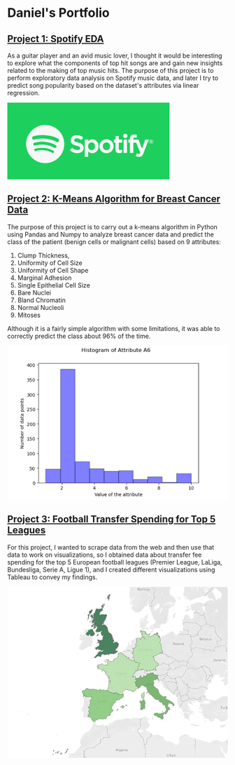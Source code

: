 # Daniel's Portfolio

## [Project 1: Spotify EDA](https://github.com/dani-dr06/SpotifyEDA)
As a guitar player and an avid music lover, I thought it would be interesting to explore what the components of top hit songs are and gain new insights related to the making of top music hits. The purpose of this project is to perform exploratory data analysis on Spotify music data, and later I try to predict song popularity based on the dataset's attributes via linear regression.

![](/images/SpotifyLogo.png)

## [Project 2: K-Means Algorithm for Breast Cancer Data](https://github.com/dani-dr06/BreastCancerProject)
The purpose of this project is to carry out
a k-means algorithm in Python using Pandas and Numpy to analyze breast cancer data and predict the class of the patient
(benign cells or malignant cells) based on 9 attributes: 
1. Clump Thickness, 
2. Uniformity of Cell Size
3. Uniformity of Cell Shape 
4. Marginal Adhesion
5. Single Epithelial Cell Size 
6. Bare Nuclei 
7. Bland Chromatin
8. Normal Nucleoli 
9. Mitoses 

Although it is a fairly simple algorithm with some limitations, it was able to correctly predict the class about 96% of the time.

![](/images/BreastCancer.png)

## [Project 3: Football Transfer Spending for Top 5 Leagues](https://github.com/dani-dr06/FootballProject)
For this project, I wanted to scrape data from the web and then use that data to work on visualizations, so I obtained data about transfer fee spending for the top 5 European football leagues (Premier League, LaLiga, Bundesliga, Serie A, Ligue 1), and I created different visualizations using Tableau to convey my findings.

![](/images/FootballMap.png)
